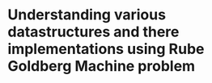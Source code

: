 # Understanding various datastructures and there implementations using Rube Goldberg Machine problem